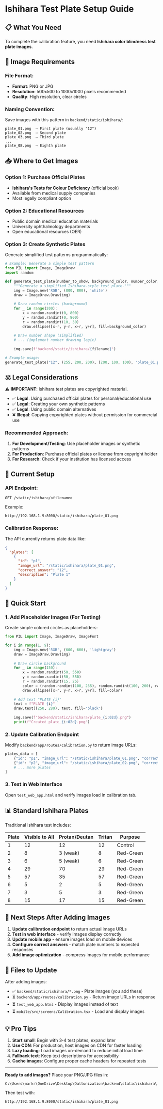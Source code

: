 # Ishihara Test Plate Setup Guide

## 📋 What You Need

To complete the calibration feature, you need **Ishihara color blindness test plate images**.

## 🎯 Image Requirements

### File Format:
- **Format**: PNG or JPG
- **Resolution**: 500x500 to 1000x1000 pixels recommended
- **Quality**: High resolution, clear circles

### Naming Convention:
Save images with this pattern in `backend/static/ishihara/`:
```
plate_01.png  → First plate (usually "12")
plate_02.png  → Second plate
plate_03.png  → Third plate
...
plate_08.png  → Eighth plate
```

## 📥 Where to Get Images

### Option 1: Purchase Official Plates
- **Ishihara's Tests for Colour Deficiency** (official book)
- Available from medical supply companies
- Most legally compliant option

### Option 2: Educational Resources
- Public domain medical education materials
- University ophthalmology departments
- Open educational resources (OER)

### Option 3: Create Synthetic Plates
Generate simplified test patterns programmatically:
```python
# Example: Generate a simple test pattern
from PIL import Image, ImageDraw
import random

def generate_test_plate(number_to_show, background_color, number_color, filename):
    """Generate a simplified Ishihara-style test plate."""
    img = Image.new('RGB', (800, 800), 'white')
    draw = ImageDraw.Draw(img)
    
    # Draw random circles (background)
    for _ in range(200):
        x = random.randint(0, 800)
        y = random.randint(0, 800)
        r = random.randint(10, 30)
        draw.ellipse([x-r, y-r, x+r, y+r], fill=background_color)
    
    # Draw number shape (simplified)
    # ... (implement number drawing logic)
    
    img.save(f"backend/static/ishihara/{filename}")

# Example usage:
generate_test_plate("12", (255, 200, 200), (200, 100, 100), "plate_01.png")
```

## ⚖️ Legal Considerations

⚠️ **IMPORTANT**: Ishihara test plates are copyrighted material.

- ✅ **Legal**: Using purchased official plates for personal/educational use
- ✅ **Legal**: Creating your own synthetic patterns
- ✅ **Legal**: Using public domain alternatives
- ❌ **Illegal**: Copying copyrighted plates without permission for commercial use

### Recommended Approach:
1. **For Development/Testing**: Use placeholder images or synthetic patterns
2. **For Production**: Purchase official plates or license from copyright holder
3. **For Research**: Check if your institution has licensed access

## 🔧 Current Setup

### API Endpoint:
```
GET /static/ishihara/<filename>
```

Example:
```
http://192.168.1.9:8000/static/ishihara/plate_01.png
```

### Calibration Response:
The API currently returns plate data like:
```json
{
  "plates": [
    {
      "id": "p1",
      "image_url": "/static/ishihara/plate_01.png",
      "correct_answer": "12",
      "description": "Plate 1"
    }
  ]
}
```

## 🚀 Quick Start

### 1. Add Placeholder Images (For Testing)

Create simple colored circles as placeholders:
```python
from PIL import Image, ImageDraw, ImageFont

for i in range(1, 9):
    img = Image.new('RGB', (600, 600), 'lightgray')
    draw = ImageDraw.Draw(img)
    
    # Draw circle background
    for _ in range(150):
        x = random.randint(50, 550)
        y = random.randint(50, 550)
        r = random.randint(15, 25)
        color = (random.randint(100, 255), random.randint(100, 200), random.randint(100, 150))
        draw.ellipse([x-r, y-r, x+r, y+r], fill=color)
    
    # Add text "PLATE {i}"
    text = f"PLATE {i}"
    draw.text((250, 280), text, fill='black')
    
    img.save(f"backend/static/ishihara/plate_{i:02d}.png")
    print(f"Created plate_{i:02d}.png")
```

### 2. Update Calibration Endpoint

Modify `backend/app/routes/calibration.py` to return image URLs:
```python
plates_data = [
    {"id": "p1", "image_url": "/static/ishihara/plate_01.png", "correct": "12"},
    {"id": "p2", "image_url": "/static/ishihara/plate_02.png", "correct": "8"},
    # ... more plates
]
```

### 3. Test in Web Interface

Open `test_web_app.html` and verify images load in calibration tab.

## 📊 Standard Ishihara Plates

Traditional Ishihara test includes:

| Plate | Visible to All | Protan/Deutan | Tritan | Purpose |
|-------|---------------|---------------|--------|---------|
| 1     | 12            | 12            | 12     | Control |
| 2     | 8             | 3 (weak)      | 8      | Red-Green |
| 3     | 6             | 5 (weak)      | 6      | Red-Green |
| 4     | 29            | 70            | 29     | Red-Green |
| 5     | 57            | 35            | 57     | Red-Green |
| 6     | 5             | 2             | 5      | Red-Green |
| 7     | 3             | 5             | 3      | Red-Green |
| 8     | 15            | 17            | 15     | Red-Green |

## 🎨 Next Steps After Adding Images

1. **Update calibration endpoint** to return actual image URLs
2. **Test in web interface** - verify images display correctly
3. **Update mobile app** - ensure images load on mobile devices
4. **Configure correct answers** - match plate numbers to expected responses
5. **Add image optimization** - compress images for mobile performance

## 📝 Files to Update

After adding images:
- ✅ `backend/static/ishihara/*.png` - Plate images (you add these)
- ⏳ `backend/app/routes/calibration.py` - Return image URLs in response
- ⏳ `test_web_app.html` - Display images instead of text
- ⏳ `mobile/src/screens/Calibration.tsx` - Load and display images

## 💡 Pro Tips

1. **Start small**: Begin with 3-4 test plates, expand later
2. **Use CDN**: For production, host images on CDN for faster loading
3. **Lazy loading**: Load images on-demand to reduce initial load time
4. **Fallback text**: Keep text descriptions for accessibility
5. **Cache images**: Configure proper cache headers for repeated tests

---

**Ready to add images?** Place your PNG/JPG files in:
```
C:\Users\markr\OneDrive\Desktop\Daltonization\backend\static\ishihara\
```

Then test with:
```
http://192.168.1.9:8000/static/ishihara/plate_01.png
```

